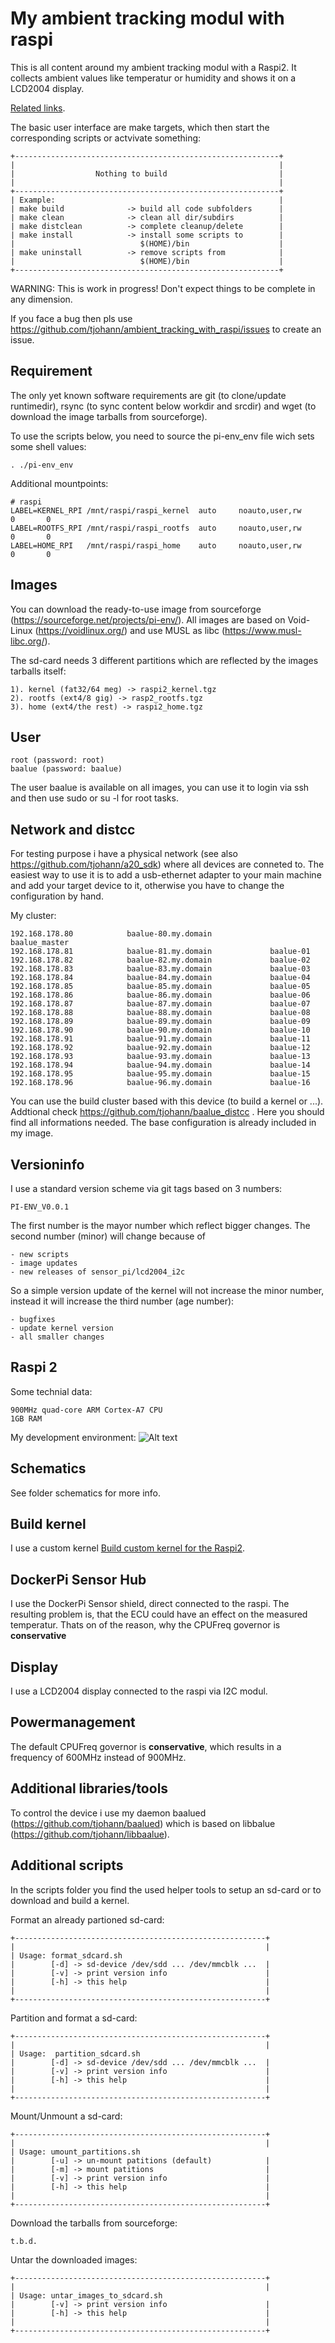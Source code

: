 My ambient tracking modul with raspi
====================================

This is all content around my ambient tracking modul with a Raspi2. It collects ambient values like temperatur or humidity and shows it on a LCD2004 display.

[Related links](Documentation/links.md).

The basic user interface are make targets, which then start the corresponding scripts or actvivate something:

    +-----------------------------------------------------------+
    |                                                           |
    |                  Nothing to build                         |
    |                                                           |
    +-----------------------------------------------------------+
    | Example:                                                  |
    | make build              -> build all code subfolders      |
    | make clean              -> clean all dir/subdirs          |
    | make distclean          -> complete cleanup/delete        |
    | make install            -> install some scripts to        |
    |                            $(HOME)/bin                    |
    | make uninstall          -> remove scripts from            |
    |                            $(HOME)/bin                    |
    +-----------------------------------------------------------+

WARNING: This is work in progress! Don't expect things to be complete in any dimension.

If you face a bug then pls use https://github.com/tjohann/ambient_tracking_with_raspi/issues to create an issue.


Requirement
-----------

The only yet known software requirements are git (to clone/update runtimedir), rsync (to sync content below workdir and srcdir) and wget (to download the image tarballs from sourceforge).

To use the scripts below, you need to source the pi-env_env file wich sets some shell values:

	. ./pi-env_env

Additional mountpoints:

	# raspi
	LABEL=KERNEL_RPI /mnt/raspi/raspi_kernel  auto     noauto,user,rw     0       0
	LABEL=ROOTFS_RPI /mnt/raspi/raspi_rootfs  auto     noauto,user,rw     0       0
	LABEL=HOME_RPI   /mnt/raspi/raspi_home    auto     noauto,user,rw     0       0


Images
------

You can download the ready-to-use image from sourceforge (https://sourceforge.net/projects/pi-env/). All images are based on Void-Linux (https://voidlinux.org/) and use MUSL as libc (https://www.musl-libc.org/).

The sd-card needs 3 different partitions which are reflected by the images tarballs itself:

	1). kernel (fat32/64 meg) -> raspi2_kernel.tgz
	2). rootfs (ext4/8 gig) -> rasp2_rootfs.tgz
	3). home (ext4/the rest) -> raspi2_home.tgz


User
----

    root (password: root)
    baalue (password: baalue)

The user baalue is available on all images, you can use it to login via ssh and then use sudo or su -l for root tasks.


Network and distcc
------------------

For testing purpose i have a physical network (see also https://github.com/tjohann/a20_sdk) where all devices are conneted to. The easiest way to use it is to add a usb-ethernet adapter to your main machine and add your target device to it, otherwise you have to change the configuration by hand.

My cluster:

	192.168.178.80            baalue-80.my.domain             baalue_master
	192.168.178.81            baalue-81.my.domain             baalue-01
	192.168.178.82            baalue-82.my.domain             baalue-02
	192.168.178.83            baalue-83.my.domain             baalue-03
	192.168.178.84            baalue-84.my.domain             baalue-04
	192.168.178.85            baalue-85.my.domain             baalue-05
	192.168.178.86            baalue-86.my.domain             baalue-06
	192.168.178.87            baalue-87.my.domain             baalue-07
	192.168.178.88            baalue-88.my.domain             baalue-08
	192.168.178.89            baalue-89.my.domain             baalue-09
	192.168.178.90            baalue-90.my.domain             baalue-10
	192.168.178.91            baalue-91.my.domain             baalue-11
	192.168.178.92            baalue-92.my.domain             baalue-12
	192.168.178.93            baalue-93.my.domain             baalue-13
	192.168.178.94            baalue-94.my.domain             baalue-14
	192.168.178.95            baalue-95.my.domain             baalue-15
	192.168.178.96            baalue-96.my.domain             baalue-16


You can use the build cluster based with this device (to build a kernel or ...). Addtional check https://github.com/tjohann/baalue_distcc . Here you should find all informations needed. The base configuration is already included in my image.


Versioninfo
-----------

I use a standard version scheme via git tags based on 3 numbers:

	PI-ENV_V0.0.1

The first number is the mayor number which reflect bigger changes. The second number (minor) will change because of

	- new scripts
	- image updates
	- new releases of sensor_pi/lcd2004_i2c

So a simple version update of the kernel will not increase the minor number, instead it will increase the third number (age number):

	- bugfixes
	- update kernel version
	- all smaller changes


Raspi 2
-------

Some technial data:

	900MHz quad-core ARM Cortex-A7 CPU
	1GB RAM

My development environment:
![Alt text](pics/development_environment.jpg?raw=true "Development environment")


Schematics
----------

See folder schematics for more info.


Build kernel
------------

I use a custom kernel [Build custom kernel for the Raspi2](Documentation/howto_kernel.txt).


DockerPi Sensor Hub
-------------------

I use the DockerPi Sensor shield, direct connected to the raspi. The resulting problem is, that the ECU could have an effect on the measured temperatur. Thats on of the reason, why the CPUFreq governor is **conservative**


Display
-------

I use a LCD2004 display connected to the raspi via I2C modul.


Powermanagement
---------------

The default CPUFreq governor is **conservative**, which results in a frequency of 600MHz instead of 900MHz.


Additional libraries/tools
--------------------------

To control the device i use my daemon baalued (https://github.com/tjohann/baalued) which is based on libbalue (https://github.com/tjohann/libbaalue).


Additional scripts
------------------

In the scripts folder you find the used helper tools to setup an sd-card or to download and build a kernel.

Format an already partioned sd-card:

	+--------------------------------------------------------+
	|                                                        |
	| Usage: format_sdcard.sh
	|        [-d] -> sd-device /dev/sdd ... /dev/mmcblk ...  |
	|        [-v] -> print version info                      |
	|        [-h] -> this help                               |
	|                                                        |
	+--------------------------------------------------------+

Partition and format a sd-card:

	+--------------------------------------------------------+
	|                                                        |
	| Usage:  partition_sdcard.sh
	|        [-d] -> sd-device /dev/sdd ... /dev/mmcblk ...  |
	|        [-v] -> print version info                      |
	|        [-h] -> this help                               |
	|                                                        |
	+--------------------------------------------------------+

Mount/Unmount a sd-card:

	+--------------------------------------------------------+
	|                                                        |
	| Usage: umount_partitions.sh
	|        [-u] -> un-mount patitions (default)            |
	|        [-m] -> mount patitions                         |
	|        [-v] -> print version info                      |
	|        [-h] -> this help                               |
	|                                                        |
	+--------------------------------------------------------+

Download the tarballs from sourceforge:

	t.b.d.

Untar the downloaded images:

	+--------------------------------------------------------+
	|                                                        |
	| Usage: untar_images_to_sdcard.sh
	|        [-v] -> print version info                      |
	|        [-h] -> this help                               |
	|                                                        |
	+--------------------------------------------------------+
